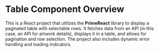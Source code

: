 # Table Component Overview

This is a React project that utilizes the **PrimeReact** library to display a paginated table with selectable rows. It fetches data from an API (in this case, an API for artwork details), displays it in a table, and allows for pagination and row selection. The project also includes dynamic error handling and loading indicators.

